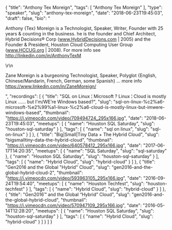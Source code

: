 {
  "title": "Anthony Tex Moreign",
  "tags": [
    "Anthony Tex Moreign"
  ],
  "type": "speaker",
  "slug": "anthony-tex-moreign",
  "date": "2018-06-23T19:45:03",
  "draft": false,
  "bio": "<p>Anthony {Tex} Moreign is a Technologist, Speaker, Writer, Founder with 25 years & counting in the business. he is the founder and Chief Architect, Hybrid Decisions® Corp   (www.HybridDecisions.com  | 2005) and the Founder & President, Houston Cloud Computing User Group   (www.HCCUG.org  | 2008). For more info see http://linkedin.com/in/AnthonyTexM</p>\r\n<p>Zane Moreign is a burgeoning Technologist, Speaker, Polyglot  {English, Chinese/Mandarin, French, German, some Spanish} … more info https://www.linkedin.com/in/ZaneMoreign/</p>",
  "recordings": [
    {
      "title": "SQL on Linux ¦ Microsoft ? Linux ¦ Cloud is mostly Linux …… but I'm/WE're Windows based?",
      "slug": "sql-on-linux-%c2%a6-microsoft-%e2%99%a1-linux-%c2%a6-cloud-is-mostly-linux-but-imwere-windows-based",
      "thumbnail": "https://i.vimeocdn.com/video/709494724_295x166.jpg",
      "date": "2018-06-23T19:45:03",
      "meetups": [
        {
          "name": "Houston SQL Saturday",
          "slug": "houston-sql-saturday"
        }
      ],
      "tags": [
        {
          "name": "sql on linux",
          "slug": "sql-on-linux"
        }
      ]
    },
    {
      "title": "Big|Small|Tiny Data + The Hybrid Cloud",
      "slug": "bigsmalltiny-data-the-hybrid-cloud",
      "thumbnail": "https://i.vimeocdn.com/video/640578412_295x166.jpg",
      "date": "2017-06-17T14:20:35",
      "meetups": [
        {
          "name": "SQL Saturday",
          "slug": "sql-saturday"
        },
        {
          "name": "Houston SQL Saturday",
          "slug": "houston-sql-saturday"
        }
      ],
      "tags": [
        {
          "name": "Hybrid Cloud",
          "slug": "hybrid-cloud"
        }
      ]
    },
    {
      "title": "Gen2016 and the Global \"Hybrid\" Cloud",
      "slug": "gen2016-and-the-global-hybrid-cloud-2",
      "thumbnail": "https://i.vimeocdn.com/video/593963105_295x166.jpg",
      "date": "2016-09-24T19:54:40",
      "meetups": [
        {
          "name": "Houston Techfest",
          "slug": "houston-techfest"
        }
      ],
      "tags": [
        {
          "name": "Hybrid Cloud",
          "slug": "hybrid-cloud"
        }
      ]
    },
    {
      "title": "Gen2016™ and the Global “Hybrid” Cloud",
      "slug": "gen2016-and-the-global-hybrid-cloud",
      "thumbnail": "https://i.vimeocdn.com/video/570947109_295x166.jpg",
      "date": "2016-05-14T12:28:20",
      "meetups": [
        {
          "name": "Houston SQL Saturday",
          "slug": "houston-sql-saturday"
        }
      ],
      "tags": [
        {
          "name": "Hybrid Cloud",
          "slug": "hybrid-cloud"
        }
      ]
    }
  ]
}